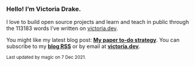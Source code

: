 ### Hello! I’m Victoria Drake.

I love to build open source projects and learn and teach in public through the 113183 words I’ve written on [victoria.dev](https://victoria.dev).

You might like my latest blog post: **[My paper to-do strategy](https://victoria.dev/blog/my-paper-to-do-strategy/)**. You can subscribe to my [**blog RSS**](https://victoria.dev/index.xml) or by email at [**victoria.dev**](https://victoria.dev).

<sub>Last updated by magic on 7 Dec 2021.</sub>
